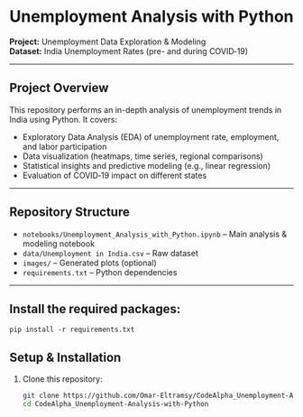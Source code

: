 # Unemployment Analysis with Python

**Project:** Unemployment Data Exploration & Modeling  
**Dataset:** India Unemployment Rates (pre- and during COVID‑19)

---

## Project Overview

This repository performs an in-depth analysis of unemployment trends in India using Python. It covers:

- Exploratory Data Analysis (EDA) of unemployment rate, employment, and labor participation
- Data visualization (heatmaps, time series, regional comparisons)
- Statistical insights and predictive modeling (e.g., linear regression)
- Evaluation of COVID‑19 impact on different states

---

## Repository Structure

- `notebooks/Unemployment_Analysis_with_Python.ipynb` – Main analysis & modeling notebook  
- `data/Unemployment in India.csv` – Raw dataset  
- `images/` – Generated plots (optional)  
- `requirements.txt` – Python dependencies  

---

## Install the required packages:
```
pip install -r requirements.txt
```

## Setup & Installation

1. Clone this repository:
   ```bash
   git clone https://github.com/Omar-Eltramsy/CodeAlpha_Unemployment-Analysis-with-Python.git
   cd CodeAlpha_Unemployment-Analysis-with-Python

